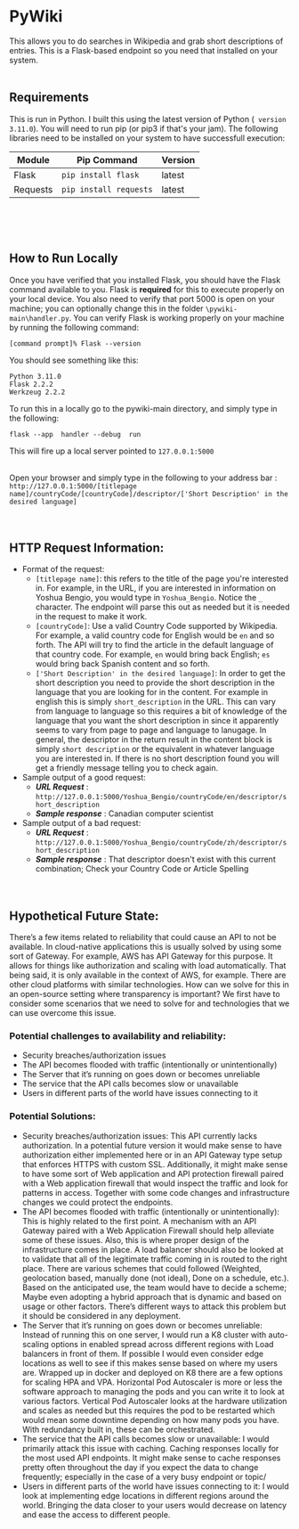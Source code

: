 
# **PyWiki**
This allows you to do searches in Wikipedia and grab short descriptions of entries. This is a Flask-based endpoint so you need that installed on your system. <br /><br />


## **Requirements**
This is run in Python. I built this using the latest version of Python (``` version 3.11.0```).  You will need to run pip (or pip3 if that's your jam). The following libraries need to be installed on your system to have successfull execution:

|Module|Pip Command|Version|
|---| --- | ---|
|Flask| ```pip install flask```| latest|
|Requests| ```pip install requests```|latest|
<br /><br /> <br />

## **How to Run Locally**
Once you have verified that you installed Flask, you should have the Flask command available to you. Flask is **required** for this to execute properly on your local device. You also need to verify that port 5000 is open on your machine; you can optionally change this in the folder ```\pywiki-main\handler.py```. You can verify Flask is working properly on your machine by running the following command: <br />

```[command prompt]% Flask --version``` <br />

You should see something like this: <br />

```
Python 3.11.0
Flask 2.2.2
Werkzeug 2.2.2
```

To run this in a locally go to the pywiki-main directory, and simply type in the following: <br />
```
flask --app  handler --debug  run
```

This will fire up a local server pointed to ```127.0.0.1:5000``` <br /> <br />

Open your browser and simply type in the following to your address bar : ``` http://127.0.0.1:5000/[titlepage name]/countryCode/[countryCode]/descriptor/['Short Description' in the desired language]```
<br /><br /> <br />
## HTTP Request Information: <br />
- Format of the request: <br />
    - ```[titlepage name]```: this refers to the title of the page you're interested in. For example, in the URL, if you are interested in information on Yoshua Bengio, you would type in ```Yoshua_Bengio```. Notice the ```_``` character. The endpoint will parse this out as needed but it is needed in the request to make it work. 
    - ```[countryCode]```: Use a valid Country Code supported by Wikipedia. For example, a valid country code for English would be ```en``` and so forth. The API will try to find the article in the default language of that country code. For example, ```en``` would bring back English; ```es``` would bring back Spanish content and so forth.
    - ```['Short Description' in the desired language]```: In order to get the short description you need to provide the short description in the language that you are looking for in the content. For example in english this is simply ```short_description``` in the URL. This can vary from language to language so this requires a bit of knowledge of the language that you want the short description in since it apparently seems to vary from page to page and language to lanugage. In general, the descriptor in the return result in the content block is simply ```short description``` or the equivalent in whatever language you are interested in. If there is no short description found you will get a friendly message telling you to check again.
- Sample output of a good request:
    - ***URL Request*** : ``` http://127.0.0.1:5000/Yoshua_Bengio/countryCode/en/descriptor/short_description ```
    - ***Sample response*** :  Canadian computer scientist
- Sample output of a bad request:
    - ***URL Request*** : ``` http://127.0.0.1:5000/Yoshua_Bengio/countryCode/zh/descriptor/short_description ```
    - ***Sample response*** :  That descriptor doesn't exist with this current combination; Check your Country Code or Article Spelling
<br /><br /> <br />
## Hypothetical Future State: <br />
There’s a few items related to reliability that could cause an API to not be available. In cloud-native applications this is usually solved by using some sort of Gateway. For example, AWS has API Gateway for this purpose. It allows for things like authorization and scaling with load automatically. That being said, it is only available in the context of AWS, for example. There are other cloud platforms with similar technologies. How can we solve for this in an open-source setting where transparency is important? We first have to consider some scenarios that we need to solve for and technologies that we can use overcome this issue. 

### Potential challenges to  availability and reliability:

- Security breaches/authorization issues
-  The API becomes flooded with traffic (intentionally or unintentionally)
-  The Server that it’s running on goes down or becomes unreliable
-  The service that the API calls becomes slow or unavailable
- Users in different parts of the world have issues connecting to it



### Potential Solutions:

-  Security breaches/authorization issues: This API currently lacks authorization. In a potential future version it would make sense to have authorization either implemented here or in an API Gateway type setup that enforces HTTPS with custom SSL. Additionally, it might make sense to have some sort of Web application and API protection firewall paired with a Web application firewall that would inspect the traffic and look for patterns in access. Together with some code changes and infrastructure changes we could protect the endpoints.
-  The API becomes flooded with traffic (intentionally or unintentionally): This is highly related to the first point. A mechanism with an API Gateway paired with a Web Application Firewall should help alleviate some of these issues. Also, this is where proper design of the infrastructure comes in place. A load balancer should also be looked at to validate that all of the legitimate  traffic coming in is routed to the right place. There are various schemes that could followed (Weighted, geolocation based, manually done (not ideal), Done on a schedule, etc.). Based on the anticipated use, the team would have to decide a scheme; Maybe even adopting a hybrid approach that is dynamic and based on usage or other factors. There’s different ways to attack this problem but it should be considered in any deployment.
-  The Server that it’s running on goes down or becomes unreliable: Instead of running this on one server, I would run a K8 cluster with auto-scaling options in enabled spread across different regions with Load balancers in front of them. If possible I would even consider edge locations as well to see if this makes sense based on where my users are. Wrapped up in docker and deployed on K8 there are a few options for scaling HPA and VPA. Horizontal Pod Autoscaler is more or less the software approach to managing the pods and you can write it to look at various factors. Vertical Pod Autoscaler looks at the hardware utilization and scales as needed but this requires the pod to be restarted which would mean some downtime depending on how many pods you have. With redundancy built in, these can be orchestrated.
-  The service that the API calls becomes slow or unavailable: I would primarily attack this issue with caching. Caching responses locally for the most used API endpoints. It might make sense to cache responses pretty often throughout the day if you expect the data to change frequently; especially in the case of a very busy endpoint or topic/
-  Users in different parts of the world have issues connecting to it: I would look at implementing edge locations in different regions around the world. Bringing the data closer to your users would decrease on latency and ease the access to different people. 



